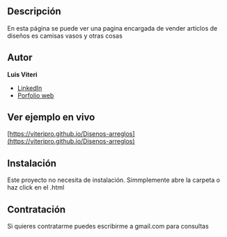 ## Descripción
En esta página se puede ver una pagina encargada de vender articlos de diseños es camisas vasos y otras cosas
 
## Autor
**Luis Viteri**

* [LinkedIn](https://www.linkedin.com/in/luis-viteri-a47471243)
* [Porfolio web](https://midominio.es/)

## Ver ejemplo en vivo
[https://viteripro.github.io/Disenos-arreglos](https://viteripro.github.io/Disenos-arreglos)
## Instalación
Este proyecto no necesita de instalación. Simmplemente abre la carpeta o haz click en el .html

## Contratación
Si quieres contratarme puedes escribirme a gmail.com para consultas
